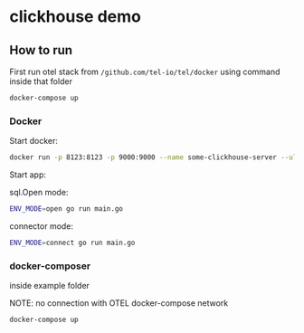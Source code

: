 # clickhouse demo

## How to run

First run otel stack from  `/github.com/tel-io/tel/docker` using command inside that folder
```bash
docker-compose up
```

### Docker

Start docker:

```bash
docker run -p 8123:8123 -p 9000:9000 --name some-clickhouse-server --ulimit nofile=262144:262144 clickhouse/clickhouse-server:22.8.4.7-alpine
```

Start app:

sql.Open mode:
```bash 
ENV_MODE=open go run main.go
```

connector mode:
```bash
ENV_MODE=connect go run main.go
```

### docker-composer
inside example folder

NOTE: no connection with OTEL docker-compose network

```bash
docker-compose up
```